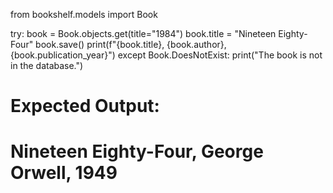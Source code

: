 from bookshelf.models import Book

try:
    book = Book.objects.get(title="1984")
    book.title = "Nineteen Eighty-Four"
    book.save()
    print(f"{book.title}, {book.author}, {book.publication_year}")
except Book.DoesNotExist:
    print("The book is not in the database.")

# Expected Output: 
# Nineteen Eighty-Four, George Orwell, 1949

